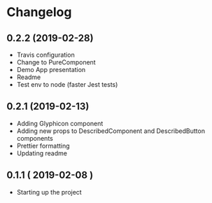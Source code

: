 # Changelog

## 0.2.2 (2019-02-28)
- Travis configuration
- Change to PureComponent
- Demo App presentation
- Readme
- Test env to node (faster Jest tests)

## 0.2.1 (2019-02-13)
- Adding Glyphicon component
- Adding new props to DescribedComponent and DescribedButton components
- Prettier formatting
- Updating readme

## 0.1.1 ( 2019-02-08 )
- Starting up the project

